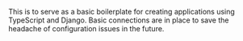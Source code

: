 This is to serve as a basic boilerplate for creating applications using TypeScript and Django. Basic connections are in place to save the headache of configuration issues in the future.